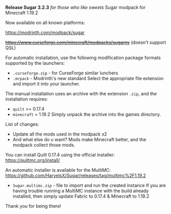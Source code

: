 **Release Sugar 3.2.3**
_for those who like sweets_
Sugar modpack for Minecraft 1.19.2

Now available on all known platforms:

https://modrinth.com/modpack/sugar

~~https://www.curseforge.com/minecraft/modpacks/sugarny~~ (doesn't support QSL)

For automatic installation, use the following modification package formats supported by the launchers:
+ `.curseforge.zip` - for CurseForge similar lunchers
+ `.mrpack` - Modrinth's new standard
Select the appropriate file extension and import it into your launcher.

The manual installation uses an archive with the extension `.zip`, and the installation requires:
+ `quilt` >= 0.17.4
+ `minecraft` = 1.19.2
Simply unpack the archive into the games directory.

List of changes:
+ Update all the mods used in the modpack x2 
+ And what else do u want? Mods make Minecraft better, and the modpack collect those mods.

You can install Quilt 0.17.4 using the official installer: 
https://quiltmc.org/install/

An automatic installer is available for the MultiMC:
https://github.com/HarvelsX/Sugar/releases/tag/multimc%2F1.19.2
+ `Sugar.multimc.zip` -  file to import and run the created instance
If you are having trouble running a MultiMC instance with the build already installed,
then simply update Fabric to 0.17.4 & Minecraft to 1.19.2

Thank you for being there!